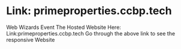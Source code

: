 # Link: primeproperties.ccbp.tech
Web Wizards Event
The Hosted Website Here:
Link:primeproperties.ccbp.tech
Go through the above link to see the responsive Website
